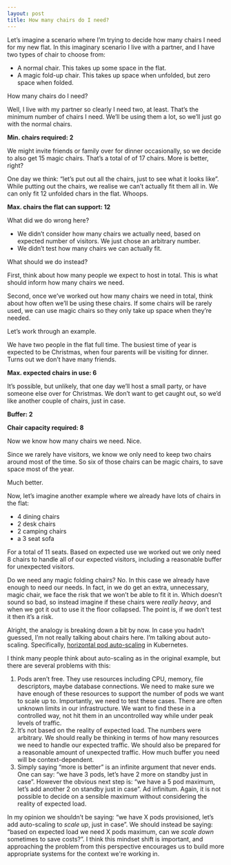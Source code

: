 ```yaml
---
layout: post
title: How many chairs do I need?
---
```


<!-- markdownlint-disable MD036 -->

Let’s imagine a scenario where I’m trying to decide how many chairs I need for my new flat. In this imaginary scenario I live with a partner, and I have two types of chair to choose from:

- A normal chair. This takes up some space in the flat.
- A magic fold-up chair. This takes up space when unfolded, but zero space when folded.

How many chairs do I need?

Well, I live with my partner so clearly I need two, at least. That’s the minimum number of chairs I need. We’ll be using them a lot, so we’ll just go with the normal chairs.

**Min. chairs required: 2**

We might invite friends or family over for dinner occasionally, so we decide to also get 15 magic chairs. That’s a total of of 17 chairs. More is better, right?

One day we think: “let’s put out all the chairs, just to see what it looks like”. While putting out the chairs, we realise we can’t actually fit them all in. We can only fit 12 unfolded chars in the flat. Whoops.

**Max. chairs the flat can support: 12**

What did we do wrong here?

- We didn’t consider how many chairs we actually need, based on expected number of visitors. We just chose an arbitrary number.
- We didn’t test how many chairs we can actually fit.

What should we do instead?

First, think about how many people we expect to host in total. This is what should inform how many chairs we need.

Second, once we’ve worked out how many chairs we need in total, think about how often we’ll be using these chairs. If some chairs will be rarely used, we can use magic chairs so they only take up space when they’re needed.

Let’s work through an example.

We have two people in the flat full time. The busiest time of year is expected to be Christmas, when four parents will be visiting for dinner. Turns out we don’t have many friends.

**Max. expected chairs in use: 6**

It’s possible, but unlikely, that one day we’ll host a small party, or have someone else over for Christmas. We don’t want to get caught out, so we’d like another couple of chairs, just in case.

**Buffer: 2**

**Chair capacity required: 8**

Now we know how many chairs we need. Nice.

Since we rarely have visitors, we know we only need to keep two chairs around most of the time. So six of those chairs can be magic chairs, to save space most of the year.

Much better.

Now, let’s imagine another example where we already have lots of chairs in the flat:

- 4 dining chairs
- 2 desk chairs
- 2 camping chairs
- a 3 seat sofa

For a total of 11 seats. Based on expected use we worked out we only need 8 chairs to handle all of our expected visitors, including a reasonable buffer for unexpected visitors.

Do we need any magic folding chairs? No. In this case we already have enough to need our needs. In fact, in we do get an extra, unnecessary, magic chair, we face the risk that we won’t be able to fit it in. Which doesn’t sound so bad, so instead imagine if these chairs were *really heavy*, and when we got it out to use it the floor collapsed. The point is, if we don’t test it then it’s a risk.

Alright, the analogy is breaking down a bit by now. In case you hadn’t guessed, I’m not really talking about chairs here. I’m talking about auto-scaling. Specifically, [horizontal pod auto-scaling](https://kubernetes.io/docs/tasks/run-application/horizontal-pod-autoscale/) in Kubernetes.

I think many people think about auto-scaling as in the original example, but there are several problems with this:

1. Pods aren’t free. They use resources including CPU, memory, file descriptors, maybe database connections. We need to make sure we have enough of these resources to support the number of pods we want to scale up to. Importantly, we need to test these cases. There are often unknown limits in our infrastructure. We want to find these in a controlled way, not hit them in an uncontrolled way while under peak levels of traffic.
2. It’s not based on the reality of expected load. The numbers were arbitrary. We should really be thinking in terms of how many resources we need to handle our expected traffic. We should also be prepared for a reasonable amount of unexpected traffic. How much buffer you need will be context-dependent.
3. Simply saying “more is better” is an infinite argument that never ends. One can say: “we have 3 pods, let’s have 2 more on standby just in case”. However the obvious next step is: “we have a 5 pod maximum, let’s add another 2 on standby just in case”. Ad infinitum. Again, it is not possible to decide on a sensible maximum without considering the reality of expected load.

In my opinion we shouldn’t be saying: “we have X pods provisioned, let’s add auto-scaling to *scale up*, just in case”. We should instead be saying: “based on expected load we need X pods maximum, can we *scale down* sometimes to save costs?”. I think this mindset shift is important, and approaching the problem from this perspective encourages us to build more appropriate systems for the context we're working in.
